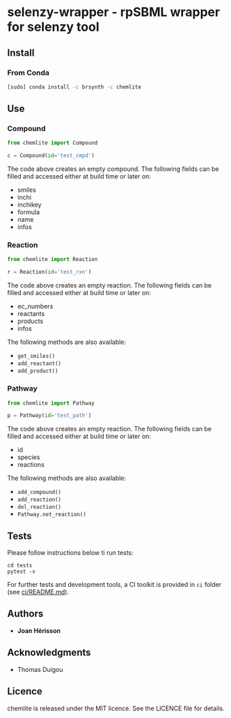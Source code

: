 # selenzy-wrapper - rpSBML wrapper for selenzy tool

## Install
### From Conda
```sh
[sudo] conda install -c brsynth -c chemlite
```

## Use
### Compound
```python
from chemlite import Compound

c = Compound(id='test_cmpd')
```
The code above creates an empty compound. The following fields can be filled and accessed either at build time or later on:
- smiles
- inchi
- inchikey
- formula
- name
- infos

### Reaction
```python
from chemlite import Reaction

r = Reaction(id='test_rxn')
```
The code above creates an empty reaction. The following fields can be filled and accessed either at build time or later on:
- ec_numbers
- reactants
- products
- infos

The following methods are also available:
- `get_smiles()`
- `add_reactant()`
- `add_product()`


### Pathway
```python
from chemlite import Pathway

p = Pathway(id='test_path')
```
The code above creates an empty reaction. The following fields can be filled and accessed either at build time or later on:
- id
- species
- reactions

The following methods are also available:
- `add_compound()`
- `add_reaction()`
- `del_reaction()`
- `Pathway.net_reaction()`


## Tests
Please follow instructions below ti run tests:
```
cd tests
pytest -v
```
For further tests and development tools, a CI toolkit is provided in `ci` folder (see [ci/README.md](ci/README.md)).


## Authors

* **Joan Hérisson**

## Acknowledgments

* Thomas Duigou


## Licence
chemlite is released under the MIT licence. See the LICENCE file for details.
